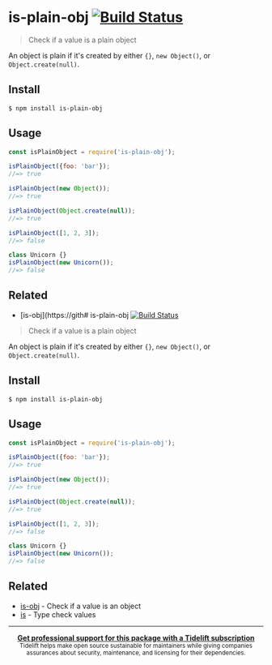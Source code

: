 # is-plain-obj [![Build Status](https://travis-ci.com/sindresorhus/is-plain-obj.svg?branch=master)](https://travis-ci.com/github/sindresorhus/is-plain-obj)

> Check if a value is a plain object

An object is plain if it's created by either `{}`, `new Object()`, or `Object.create(null)`.

## Install

```
$ npm install is-plain-obj
```

## Usage

```js
const isPlainObject = require('is-plain-obj');

isPlainObject({foo: 'bar'});
//=> true

isPlainObject(new Object());
//=> true

isPlainObject(Object.create(null));
//=> true

isPlainObject([1, 2, 3]);
//=> false

class Unicorn {}
isPlainObject(new Unicorn());
//=> false
```

## Related

- [is-obj](https://gith# is-plain-obj [![Build Status](https://travis-ci.com/sindresorhus/is-plain-obj.svg?branch=master)](https://travis-ci.com/github/sindresorhus/is-plain-obj)

> Check if a value is a plain object

An object is plain if it's created by either `{}`, `new Object()`, or `Object.create(null)`.

## Install

```
$ npm install is-plain-obj
```

## Usage

```js
const isPlainObject = require('is-plain-obj');

isPlainObject({foo: 'bar'});
//=> true

isPlainObject(new Object());
//=> true

isPlainObject(Object.create(null));
//=> true

isPlainObject([1, 2, 3]);
//=> false

class Unicorn {}
isPlainObject(new Unicorn());
//=> false
```

## Related

- [is-obj](https://github.com/sindresorhus/is-obj) - Check if a value is an object
- [is](https://github.com/sindresorhus/is) - Type check values


---

<div align="center">
	<b>
		<a href="https://tidelift.com/subscription/pkg/npm-is-plain-obj?utm_source=npm-is-plain-obj&utm_medium=referral&utm_campaign=readme">Get professional support for this package with a Tidelift subscription</a>
	</b>
	<br>
	<sub>
		Tidelift helps make open source sustainable for maintainers while giving companies<br>assurances about security, maintenance, and licensing for their dependencies.
	</sub>
</div>
